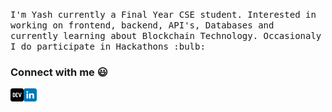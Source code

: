
<p>
  <!-- <img src="https://raw.githubusercontent.com/coderjojo/coderjojo/master/img/github.gif" width=100>
  <br><br> -->
  <samp>
    I'm Yash currently a Final Year CSE student. Interested in working on frontend, backend, API's, Databases and currently learning about Blockchain Technology. Occasionaly I do participate in Hackathons :bulb:
  </samp>
</p>

### Connect with me :smiley:
<a href="https://dev.to/yashpanpatil">
  <img align="left" alt="Yash Panpatil DEV" width="21px" src="https://raw.githubusercontent.com/edent/SuperTinyIcons/099dc12b59179d07d534069bc8551718f786d91a/images/svg/dev_to.svg" />
</a>
<a href="https://www.linkedin.com/in/yash-panpatil-566b37146/">
  <img align="left" alt="Yash Panpatil Linkdin" width="21px" src="https://raw.githubusercontent.com/edent/SuperTinyIcons/099dc12b59179d07d534069bc8551718f786d91a/images/svg/linkedin.svg" />
</a>	
<p align="center">
<!--<img alt="spotify" width="235px" src="https://spotify-github-profile.vercel.app/api/view?uid=315az42hka7jwtwpck3polrmtvwa&cover_image=false" /> -->
</p>
<br/><br/>



<!--  ![visitors](https://visitor-badge.glitch.me/badge?page_id=coderjojo/coderjojo) -->

<!-- ![ViewCount](https://views.whatilearened.today/views/github/coderjojo/views.svg) -->
